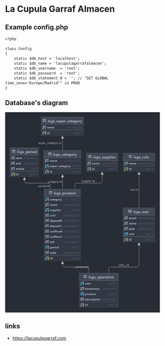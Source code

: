 # La Cupula Garraf Almacen

## Example config.php

```injectablephp
<?php

class Config
{
	static $db_host = 'localhost';
	static $db_name = 'lacupulagarrafalmacen';
	static $db_username  = 'root';
	static $db_password  = 'root';
	static $db_statement_0 = ''; // "SET GLOBAL time_zone='Europe/Madrid'" in PROD
}
```

## Database's diagram

![image info](./lcga.png)

## links

+ https://lacupulagarraf.com
